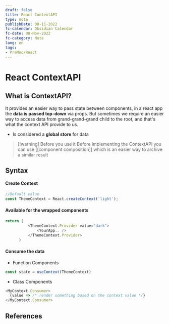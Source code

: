 ```yaml
---
draft: false
title: React ContextAPI
type: note
publishDate: 08-11-2022
fc-calendar: Obsidian Calendar
fc-date: 08-Nov-2022
fc-category: Note
lang: en
tags:
- PreMoc/React
---
```


# React ContextAPI

## What is ContextAPI?
It provides an easier way to pass state between components, in a react app the **data is passed top-down** via props. But sometimes we require an easier way to access data from grand-grand-grand child to the root, and that's what the context API provide to us.

- Is considered a **global store** for data


> [!warning] Before you use it
> Before implementing the ContextAPI you can use [[component composition]] which is an easier way to archive a similar result


## Syntax

####  Create Context
```js
//Default value
const ThemeContext = React.createContext('light');
```

####  Available for the wrapped components

```js
return (
	      <ThemeContext.Provider value="dark">        
		      <YourApp.. />
	      </ThemeContext.Provider>
      )
```

#### Consume the data
- Function Components
```js
const state = useContext(ThemeContext)
```


- Class Components
```js
<MyContext.Consumer>
  {value => /* render something based on the context value */}
</MyContext.Consumer>
```

## References
